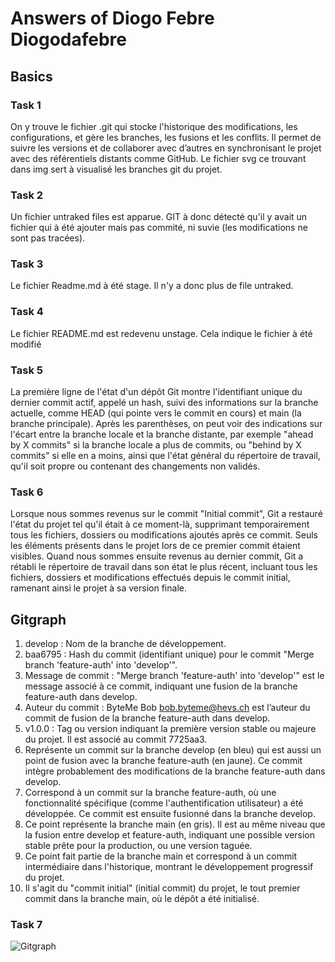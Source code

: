 # Answers of Diogo Febre Diogodafebre

## Basics
### Task 1
On y trouve le fichier .git qui stocke l'historique des modifications, les configurations, et gère les branches, les fusions et les conflits.
Il permet de suivre les versions et de collaborer avec d’autres en synchronisant le projet avec des référentiels distants comme GitHub.
Le fichier svg ce trouvant dans img sert à visualisé les branches git du projet.
### Task 2
Un fichier untraked files est apparue. GIT à donc détecté qu'il y avait un fichier qui à été ajouter mais pas commité, ni suvie (les modifications ne sont pas tracées).
### Task 3
Le fichier Readme.md à été stage. Il n'y a donc plus de file untraked.
### Task 4
Le fichier README.md est redevenu unstage. Cela indique le fichier à été modifié
### Task 5
La première ligne de l'état d'un dépôt Git montre l'identifiant unique du dernier commit actif, appelé un hash, suivi des informations sur la branche actuelle, comme HEAD (qui pointe vers le commit en cours) et main (la branche principale).
Après les parenthèses, on peut voir des indications sur l'écart entre la branche locale et la branche distante, par exemple "ahead by X commits" si la branche locale a plus de commits, ou "behind by X commits" si elle en a moins, ainsi que l'état général du répertoire de travail, qu'il soit propre ou contenant des changements non validés.
### Task 6
Lorsque nous sommes revenus sur le commit "Initial commit", Git a restauré l'état du projet tel qu'il était à ce moment-là, supprimant temporairement tous les fichiers, dossiers ou modifications ajoutés après ce commit.
Seuls les éléments présents dans le projet lors de ce premier commit étaient visibles.
Quand nous sommes ensuite revenus au dernier commit, Git a rétabli le répertoire de travail dans son état le plus récent, incluant tous les fichiers, dossiers et modifications effectués depuis le commit initial, ramenant ainsi le projet à sa version finale.
## Gitgraph
1) develop : Nom de la branche de développement.
2) baa6795 : Hash du commit (identifiant unique) pour le commit "Merge branch 'feature-auth' into 'develop'".
3) Message de commit : "Merge branch 'feature-auth' into 'develop'" est le message associé à ce commit, indiquant une fusion de la branche feature-auth dans develop.
4) Auteur du commit : ByteMe Bob bob.byteme@hevs.ch est l’auteur du commit de fusion de la branche feature-auth dans develop.
5) v1.0.0 : Tag ou version indiquant la première version stable ou majeure du projet. Il est associé au commit 7725aa3.
6) Représente un commit sur la branche develop (en bleu) qui est aussi un point de fusion avec la branche feature-auth (en jaune). Ce commit intègre probablement des modifications de la branche feature-auth dans develop.
7) Correspond à un commit sur la branche feature-auth, où une fonctionnalité spécifique (comme l'authentification utilisateur) a été développée. Ce commit est ensuite fusionné dans la branche develop.
8) Ce point représente la branche main (en gris). Il est au même niveau que la fusion entre develop et feature-auth, indiquant une possible version stable prête pour la production, ou une version taguée.
9) Ce point fait partie de la branche main et correspond à un commit intermédiaire dans l'historique, montrant le développement progressif du projet.
10) Il s'agit du "commit initial" (initial commit) du projet, le tout premier commit dans la branche main, où le dépôt a été initialisé.


### Task 7

![Gitgraph](img/gitgraph.svg)